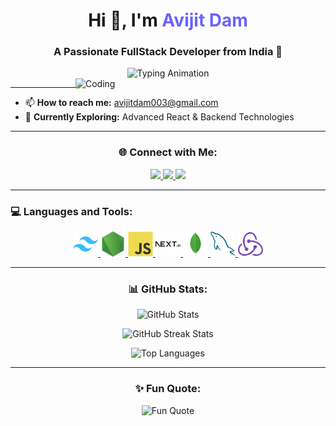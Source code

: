<h1 align="center">Hi 👋, I'm <span style="color:#6c63ff;">Avijit Dam</span></h1>
<h3 align="center">A Passionate FullStack Developer from India 🌟</h3>

<div align="center">
  <img src="https://readme-typing-svg.herokuapp.com?font=Fira+Code&size=24&pause=1000&color=6C63FF&center=true&vCenter=true&width=600&lines=Creative+Frontend+Developer;Love+to+Build+Dynamic+UI's;Always+Learning+and+Growing;Coding+is+a+Superpower+%F0%9F%92%AA" alt="Typing Animation" />
</div>

<img align="right" alt="Coding" width="400" src="https://camo.githubusercontent.com/5ddf73ad3a205111cf8c686f687fc216c2946a75005718c8da5b837ad9de78c9/68747470733a2f2f7468756d62732e6766796361742e636f6d2f4576696c4e657874446576696c666973682d736d616c6c2e676966" />

---

- 📫 **How to reach me:** avijitdam003@gmail.com  
- 🌱 **Currently Exploring:** Advanced React & Backend Technologies  

---

<h3 align="center">🌐 Connect with Me:</h3>
<p align="center">
  <a href="https://twitter.com/avijitd76704128" target="_blank">
    <img src="https://img.shields.io/badge/Twitter-%231DA1F2.svg?style=for-the-badge&logo=Twitter&logoColor=white" />
  </a>
  <a href="https://linkedin.com/in/avijit-dam-a45814208/" target="_blank">
    <img src="https://img.shields.io/badge/LinkedIn-%230077B5.svg?style=for-the-badge&logo=LinkedIn&logoColor=white" />
  </a>
  <a href="https://hashnode.com/@avijitdam" target="_blank">
    <img src="https://img.shields.io/badge/Hashnode-%232962FF.svg?style=for-the-badge&logo=Hashnode&logoColor=white" />
  </a>
</p>

---

<h3 align="left">💻 Languages and Tools:</h3>
<p align="center">
  <a href="https://tailwindcss.com/" target="_blank">
    <img src="https://raw.githubusercontent.com/devicons/devicon/master/icons/tailwindcss/tailwindcss-plain.svg" alt="TailwindCSS" width="40" height="40" />
  </a>
  <a href="https://nodejs.org/" target="_blank">
    <img src="https://raw.githubusercontent.com/devicons/devicon/master/icons/nodejs/nodejs-original.svg" alt="Node.js" width="40" height="40" />
  </a>
  <a href="https://developer.mozilla.org/en-US/docs/Web/JavaScript" target="_blank">
    <img src="https://raw.githubusercontent.com/devicons/devicon/master/icons/javascript/javascript-original.svg" alt="JavaScript" width="40" height="40" />
  </a>
  <a href="https://nextjs.org/" target="_blank">
    <img src="https://raw.githubusercontent.com/devicons/devicon/master/icons/nextjs/nextjs-original-wordmark.svg" alt="Next.js" width="40" height="40" />
  </a>
  <a href="https://www.mongodb.com/" target="_blank">
    <img src="https://raw.githubusercontent.com/devicons/devicon/master/icons/mongodb/mongodb-original.svg" alt="MongoDB" width="40" height="40" />
  </a>
  <a href="https://www.mysql.com/" target="_blank">
    <img src="https://raw.githubusercontent.com/devicons/devicon/master/icons/mysql/mysql-original.svg" alt="MySQL" width="40" height="40" />
  </a>
  <a href="https://redux.js.org/" target="_blank">
    <img src="https://raw.githubusercontent.com/devicons/devicon/master/icons/redux/redux-original.svg" alt="Redux" width="40" height="40" />
  </a>
</p>

---

<h3 align="center">📊 GitHub Stats:</h3>
<p align="center">
  <img src="https://github-readme-stats.vercel.app/api?username=avijitdam98&show_icons=true&theme=radical" alt="GitHub Stats" />
</p>
<p align="center">
  <img src="https://github-readme-streak-stats.herokuapp.com/?user=avijitdam98&theme=radical" alt="GitHub Streak Stats" />
</p>
<p align="center">
  <img src="https://github-readme-stats.vercel.app/api/top-langs?username=avijitdam98&layout=compact&theme=radical" alt="Top Languages" />
</p>

---

<h3 align="center">✨ Fun Quote:</h3>
<p align="center">
  <img src="https://quotes-github-readme.vercel.app/api?type=horizontal&theme=radical" alt="Fun Quote" />
</p>
